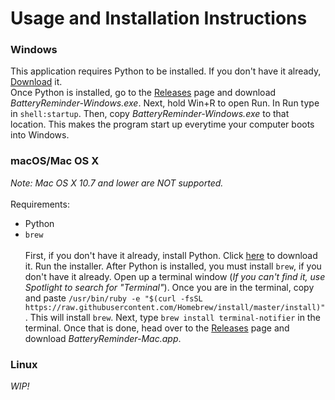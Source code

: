 # Usage and Installation Instructions

### Windows
This application requires Python to be installed. If you don't have it already, [Download](https://www.python.org/downloads/release/python-373/#article-header "Downloads page") it.\
Once Python is installed, go to the [Releases](https://github.com/coolkiwiii/batteryreminder/releases "Releases") page and download *BatteryReminder-Windows.exe*. Next, hold Win+R to open Run. In Run type in ```shell:startup```. Then, copy *BatteryReminder-Windows.exe*  to that location. This makes the program start up everytime your computer boots into Windows.

### macOS/Mac OS X
*Note: Mac OS X 10.7 and lower are NOT supported.*\
\
Requirements:
* Python
* ```brew```\
\
First, if you don't have it already, install Python. Click [here](https://www.python.org/downloads/release/python-373/ "Downloads page") to download it. Run the installer. After Python is installed, you must install ```brew```, if you don't have it already. Open up a terminal window (*If you can't find it, use Spotlight to search for "Terminal"*). Once you are in the terminal, copy and paste ```/usr/bin/ruby -e "$(curl -fsSL https://raw.githubusercontent.com/Homebrew/install/master/install)"```. This will install ```brew```. Next, type ```brew install terminal-notifier``` in the terminal. Once that is done, head over to the [Releases](https://github.com/coolkiwiii/batteryreminder/releases "Releases") page and download *BatteryReminder-Mac.app*.

### Linux
*WIP!*
